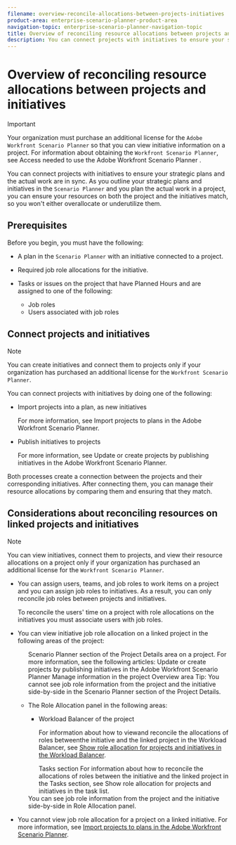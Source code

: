 ```yaml
---
filename: overview-reconcile-allocations-between-projects-initiatives
product-area: enterprise-scenario-planner-product-area
navigation-topic: enterprise-scenario-planner-navigation-topic
title: Overview of reconciling resource allocations between projects and initiatives
description: You can connect projects with initiatives to ensure your strategic plans and the actual work are in sync. As you outline your strategic plans and initiatives in the Scenario Planner and you plan the actual work in a project, you can ensure your resources on both the project and the initiatives match, so you won't either overallocate or underutilize them.
---
```


# Overview of reconciling resource allocations between projects and initiatives

>[!IMPORTANT]
>
>Your organization must purchase an additional license for the `Adobe Workfront Scenario Planner` so that you can view initiative information on a project. For information about obtaining the `Workfront Scenario Planner`, see Access needed to use the Adobe Workfront Scenario Planner .

You can connect projects with initiatives to ensure your strategic plans and the actual work are in sync. As you outline your strategic plans and initiatives in the `Scenario Planner` and you plan the actual work in a project, you can ensure your resources on both the project and the initiatives match, so you won't either overallocate or underutilize them.

## Prerequisites

Before you begin, you must have the following:

* A plan in the `Scenario Planner` with an initiative connected to a project. 
* Required job role allocations for the initiative. 
* Tasks or issues on the project that have Planned Hours and are assigned to one of the following:

  * Job roles
  * Users associated with job roles

## Connect projects and initiatives

>[!NOTE]
>
>You can create initiatives and connect them to projects only if your organization has purchased an additional license for the `Workfront Scenario Planner`.

You can connect projects with initiatives by doing one of the following:

* Import projects into a plan, as new initiatives

  For more information, see Import projects to plans in the Adobe Workfront Scenario Planner.

* Publish initiatives to projects

  For more information, see Update or create projects by publishing initiatives in the Adobe Workfront Scenario Planner.

Both processes create a connection between the projects and their corresponding initiatives. After connecting them, you can manage their resource allocations by comparing them and ensuring that they match.

## Considerations about reconciling resources on linked projects and initiatives

>[!NOTE]
>
>You can view initiatives, connect them to projects, and view their resource allocations on a project only if your organization has purchased an additional license for the `Workfront Scenario Planner`.

<ul> 
 <li> <p> You can assign users, teams, and job roles to work items on a project and you can assign job roles to initiatives. As a result, you can only reconcile job roles between projects and initiatives. </p> <note type="tip">
   To reconcile the users' time on a project with role allocations on the initiatives you must associate users with job roles. 
  </note> </li> 
</ul>

<ul> 
 <li> <p>You can view initiative job role allocation on a linked project in the following areas of the project: </p> 
  <ul> Scenario Planner section of the Project Details area on a project. For more information, see the following articles: Update or create projects by publishing initiatives in the Adobe Workfront Scenario Planner Manage information in the project Overview area Tip: You cannot see job role information from the project and the initiative side-by-side in the Scenario Planner section of the Project Details. 
   <li> <p>The Role Allocation panel in the following areas:</p> 
    <ul> 
     <li> <p><span>Workload Balancer</span> of the project</p> <p>For information about how to viewand reconcile the allocations of roles betweenthe initiative and the linked project in the <span>Workload Balancer</span>, see <a href="../scenario-planner/show-role-allocation-workload-balancer.md" class="MCXref xref" xrefformat="{para}">Show role allocation for projects and initiatives in the Workload Balancer</a>. </p> </li> Tasks section For information about how to reconcile the allocations of roles between the initiative and the linked project in the Tasks section, see Show role allocation for projects and initiatives in the task list. 
    </ul> <note type="tip">
     You can see job role information from the project and the initiative side-by-side in Role Allocation panel. 
    </note> </li> 
  </ul> </li> 
 <li> <p>You cannot view job role allocation for a project on a linked initiative. For more information, see <a href="../scenario-planner/import-projects-to-plans.md" class="MCXref xref" xrefformat="{para}">Import projects to plans in the Adobe Workfront Scenario Planner</a>. </p> </li> 
</ul>

##  


